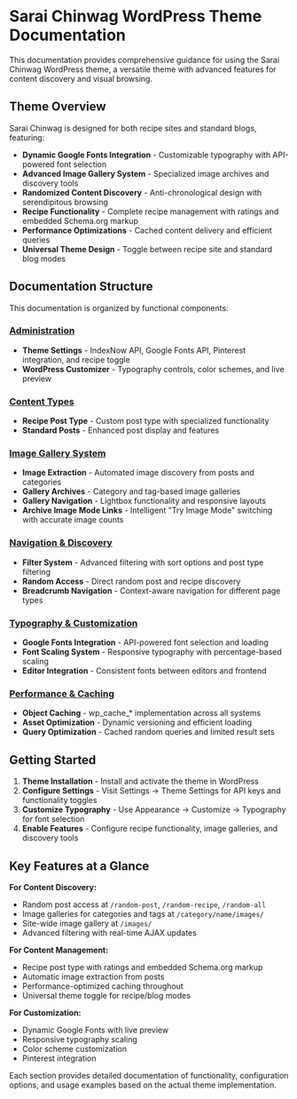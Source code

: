 # Sarai Chinwag WordPress Theme Documentation

This documentation provides comprehensive guidance for using the Sarai Chinwag WordPress theme, a versatile theme with advanced features for content discovery and visual browsing.

## Theme Overview

Sarai Chinwag is designed for both recipe sites and standard blogs, featuring:

- **Dynamic Google Fonts Integration** - Customizable typography with API-powered font selection
- **Advanced Image Gallery System** - Specialized image archives and discovery tools
- **Randomized Content Discovery** - Anti-chronological design with serendipitous browsing
- **Recipe Functionality** - Complete recipe management with ratings and embedded Schema.org markup
- **Performance Optimizations** - Cached content delivery and efficient queries
- **Universal Theme Design** - Toggle between recipe site and standard blog modes

## Documentation Structure

This documentation is organized by functional components:

### [Administration](administration/)
- **Theme Settings** - IndexNow API, Google Fonts API, Pinterest integration, and recipe toggle
- **WordPress Customizer** - Typography controls, color schemes, and live preview

### [Content Types](content-types/)  
- **Recipe Post Type** - Custom post type with specialized functionality
- **Standard Posts** - Enhanced post display and features

### [Image Gallery System](image-gallery/)
- **Image Extraction** - Automated image discovery from posts and categories
- **Gallery Archives** - Category and tag-based image galleries
- **Gallery Navigation** - Lightbox functionality and responsive layouts
- **Archive Image Mode Links** - Intelligent "Try Image Mode" switching with accurate image counts

### [Navigation & Discovery](navigation/)
- **Filter System** - Advanced filtering with sort options and post type filtering
- **Random Access** - Direct random post and recipe discovery
- **Breadcrumb Navigation** - Context-aware navigation for different page types

### [Typography & Customization](typography/)
- **Google Fonts Integration** - API-powered font selection and loading
- **Font Scaling System** - Responsive typography with percentage-based scaling
- **Editor Integration** - Consistent fonts between editors and frontend

### [Performance & Caching](performance/)
- **Object Caching** - wp_cache_* implementation across all systems
- **Asset Optimization** - Dynamic versioning and efficient loading
- **Query Optimization** - Cached random queries and limited result sets

## Getting Started

1. **Theme Installation** - Install and activate the theme in WordPress
2. **Configure Settings** - Visit Settings → Theme Settings for API keys and functionality toggles
3. **Customize Typography** - Use Appearance → Customize → Typography for font selection
4. **Enable Features** - Configure recipe functionality, image galleries, and discovery tools

## Key Features at a Glance

**For Content Discovery:**
- Random post access at `/random-post`, `/random-recipe`, `/random-all`
- Image galleries for categories and tags at `/category/name/images/`
- Site-wide image gallery at `/images/`
- Advanced filtering with real-time AJAX updates

**For Content Management:**
- Recipe post type with ratings and embedded Schema.org markup
- Automatic image extraction from posts
- Performance-optimized caching throughout
- Universal theme toggle for recipe/blog modes

**For Customization:**
- Dynamic Google Fonts with live preview
- Responsive typography scaling
- Color scheme customization
- Pinterest integration

Each section provides detailed documentation of functionality, configuration options, and usage examples based on the actual theme implementation.